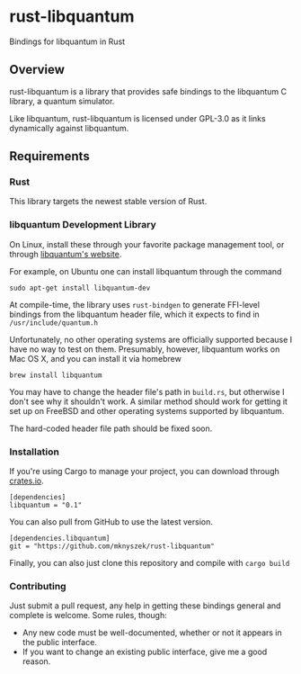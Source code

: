 # rust-libquantum

Bindings for libquantum in Rust

## Overview

rust-libquantum is a library that provides safe bindings to the libquantum
C library, a quantum simulator.

Like libquantum, rust-libquantum is licensed under GPL-3.0 as it links
dynamically against libquantum.

## Requirements

### Rust

This library targets the newest stable version of Rust.

### libquantum Development Library

On Linux, install these through your favorite package management tool, or
through [libquantum's website](http://www.libquantum.de/).

For example, on Ubuntu one can install libquantum through the command

```
sudo apt-get install libquantum-dev
```

At compile-time, the library uses `rust-bindgen` to generate FFI-level
bindings from the libquantum header file, which it expects to find in
`/usr/include/quantum.h`

Unfortunately, no other operating systems are officially supported because
I have no way to test on them. Presumably, however, libquantum works on
Mac OS X, and you can install it via homebrew

```
brew install libquantum
```

You may have to change the header file's path in `build.rs`, but otherwise I
don't see why it shouldn't work. A similar method should work for getting it
set up on FreeBSD and other operating systems supported by libquantum.

The hard-coded header file path should be fixed soon.

### Installation

If you're using Cargo to manage your project, you can download through [crates.io](http://crates.io).

```
[dependencies]
libquantum = "0.1"
```

You can also pull from GitHub to use the latest version.

```
[dependencies.libquantum]
git = "https://github.com/mknyszek/rust-libquantum"
```

Finally, you can also just clone this repository and compile with `cargo build`

### Contributing

Just submit a pull request, any help in getting these bindings general and
complete is welcome. Some rules, though:

* Any new code must be well-documented, whether or not it appears in the
  public interface.
* If you want to change an existing public interface, give me a good reason.

